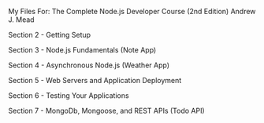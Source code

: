 My Files For:
The Complete Node.js Developer Course (2nd Edition)
Andrew J. Mead

Section 2 - Getting Setup

Section 3 - Node.js Fundamentals (Note App)

Section 4 - Asynchronous Node.js (Weather App)

Section 5 - Web Servers and Application Deployment

Section 6 - Testing Your Applications

Section 7 - MongoDb, Mongoose, and REST APIs (Todo API)
